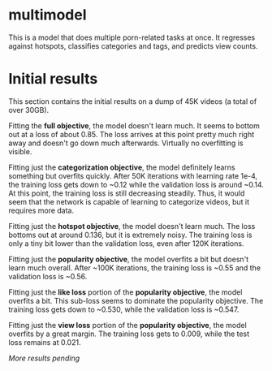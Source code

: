 # multimodel

This is a model that does multiple porn-related tasks at once. It regresses against hotspots, classifies categories and tags, and predicts view counts.

# Initial results

This section contains the initial results on a dump of 45K videos (a total of over 30GB).

Fitting the **full objective**, the model doesn't learn much. It seems to bottom out at a loss of about 0.85. The loss arrives at this point pretty much right away and doesn't go down much afterwards. Virtually no overfitting is visible.

Fitting just the **categorization objective**, the model definitely learns something but overfits quickly. After 50K iterations with learning rate 1e-4, the training loss gets down to ~0.12 while the validation loss is around ~0.14. At this point, the training loss is still decreasing steadily. Thus, it would seem that the network is capable of learning to categorize videos, but it requires more data.

Fitting just the **hotspot objective**, the model doesn't learn much. The loss bottoms out at around 0.136, but it is extremely noisy. The training loss is only a tiny bit lower than the validation loss, even after 120K iterations.

Fitting just the **popularity objective**, the model overfits a bit but doesn't learn much overall. After ~100K iterations, the training loss is ~0.55 and the validation loss is ~0.56.

Fitting just the **like loss** portion of the **popularity objective**, the model overfits a bit. This sub-loss seems to dominate the popularity objective. The training loss gets down to ~0.530, while the validation loss is ~0.547.

Fitting just the **view loss** portion of the **popularity objective**, the model overfits by a great margin. The training loss gets to 0.009, while the test loss remains at 0.021.

*More results pending*
